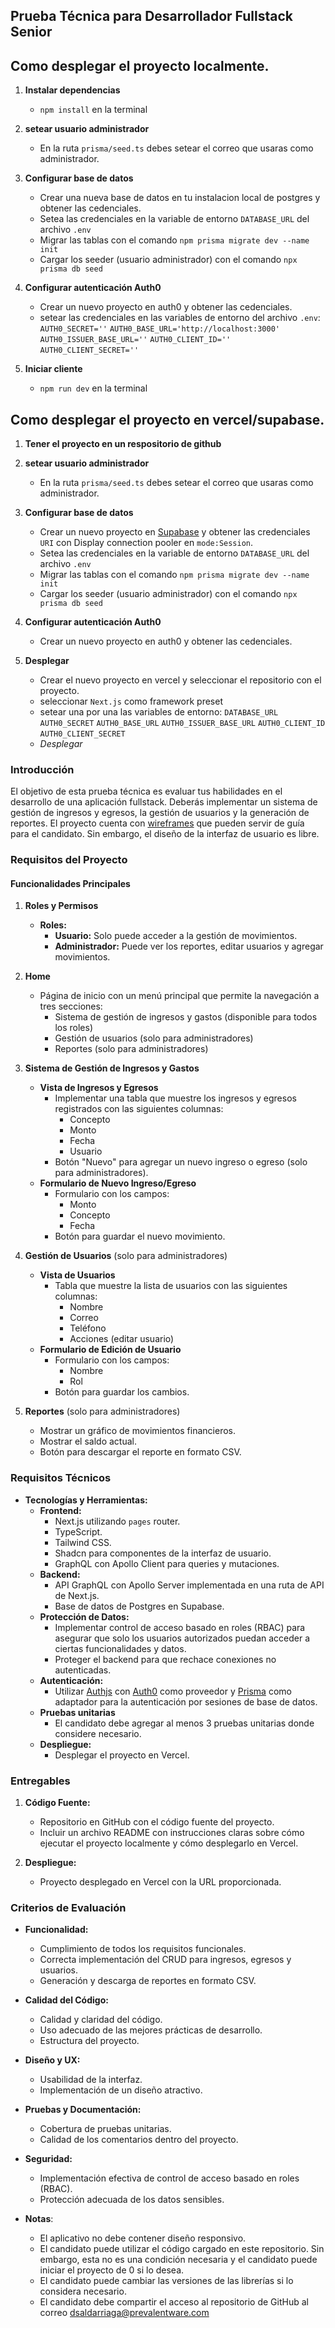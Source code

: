 ## Prueba Técnica para Desarrollador Fullstack Senior

## Como desplegar el proyecto localmente.
1. **Instalar dependencias**
   - `npm install` en la terminal

2. **setear usuario administrador**
   - En la ruta `prisma/seed.ts` debes setear el correo que usaras como administrador. 

2. **Configurar base de datos**
   - Crear una nueva base de datos en tu instalacion local de postgres y obtener las cedenciales.
   - Setea las credenciales en la variable de entorno `DATABASE_URL` del archivo `.env`
   - Migrar las tablas con el comando `npm prisma migrate dev --name init`
   - Cargar los seeder (usuario administrador) con el comando `npx prisma db seed`

3. **Configurar autenticación Auth0**
   - Crear un nuevo proyecto en auth0 y obtener las cedenciales.
   - setear las credenciales en las variables de entorno del archivo `.env`:
    `AUTH0_SECRET=''`
    `AUTH0_BASE_URL='http://localhost:3000'`
    `AUTH0_ISSUER_BASE_URL=''`
    `AUTH0_CLIENT_ID=''`
    `AUTH0_CLIENT_SECRET=''`

4. **Iniciar cliente**
   - `npm run dev` en la terminal


## Como desplegar el proyecto en vercel/supabase.
1. **Tener el proyecto en un respositorio de github**

2. **setear usuario administrador**
   - En la ruta `prisma/seed.ts` debes setear el correo que usaras como administrador. 

2. **Configurar base de datos**
   - Crear un nuevo proyecto en [Supabase](https://supabase.com/) y obtener las credenciales `URI` con Display connection pooler en `mode:Session`.
   - Setea las credenciales en la variable de entorno `DATABASE_URL` del archivo `.env`
   - Migrar las tablas con el comando `npm prisma migrate dev --name init`
   - Cargar los seeder (usuario administrador) con el comando `npx prisma db seed`

3. **Configurar autenticación Auth0**
   - Crear un nuevo proyecto en auth0 y obtener las cedenciales.
    

4. **Desplegar**
   - Crear el nuevo proyecto en vercel y seleccionar el repositorio con el proyecto.
   - seleccionar `Next.js` como framework preset
   - setear una por una las variables de entorno:
    `DATABASE_URL`
    `AUTH0_SECRET`
    `AUTH0_BASE_URL`
    `AUTH0_ISSUER_BASE_URL`
    `AUTH0_CLIENT_ID`
    `AUTH0_CLIENT_SECRET`
   - *Desplegar*



### Introducción

El objetivo de esta prueba técnica es evaluar tus habilidades en el desarrollo de una aplicación fullstack. Deberás implementar un sistema de gestión de ingresos y egresos, la gestión de usuarios y la generación de reportes. El proyecto cuenta con [wireframes](<https://www.figma.com/design/2PINjveveJJ9ZAAwxwNoRK/Wireframes-(Copy)?node-id=0-1&t=6q0Q0id8YnjH9fJt-1>) que pueden servir de guía para el candidato. Sin embargo, el diseño de la interfaz de usuario es libre.

### Requisitos del Proyecto

#### Funcionalidades Principales

1. **Roles y Permisos**

   - **Roles:**
     - **Usuario:** Solo puede acceder a la gestión de movimientos.
     - **Administrador:** Puede ver los reportes, editar usuarios y agregar movimientos.

2. **Home**

   - Página de inicio con un menú principal que permite la navegación a tres secciones:
     - Sistema de gestión de ingresos y gastos (disponible para todos los roles)
     - Gestión de usuarios (solo para administradores)
     - Reportes (solo para administradores)

3. **Sistema de Gestión de Ingresos y Gastos**

   - **Vista de Ingresos y Egresos**
     - Implementar una tabla que muestre los ingresos y egresos registrados con las siguientes columnas:
       - Concepto
       - Monto
       - Fecha
       - Usuario
     - Botón "Nuevo" para agregar un nuevo ingreso o egreso (solo para administradores).
   - **Formulario de Nuevo Ingreso/Egreso**
     - Formulario con los campos:
       - Monto
       - Concepto
       - Fecha
     - Botón para guardar el nuevo movimiento.

4. **Gestión de Usuarios** (solo para administradores)

   - **Vista de Usuarios**
     - Tabla que muestre la lista de usuarios con las siguientes columnas:
       - Nombre
       - Correo
       - Teléfono
       - Acciones (editar usuario)
   - **Formulario de Edición de Usuario**
     - Formulario con los campos:
       - Nombre
       - Rol
     - Botón para guardar los cambios.

5. **Reportes** (solo para administradores)
   - Mostrar un gráfico de movimientos financieros.
   - Mostrar el saldo actual.
   - Botón para descargar el reporte en formato CSV.

### Requisitos Técnicos

- **Tecnologías y Herramientas:**
  - **Frontend:**
    - Next.js utilizando `pages` router.
    - TypeScript.
    - Tailwind CSS.
    - Shadcn para componentes de la interfaz de usuario.
    - GraphQL con Apollo Client para queries y mutaciones.
  - **Backend:**
    - API GraphQL con Apollo Server implementada en una ruta de API de Next.js.
    - Base de datos de Postgres en Supabase.
  - **Protección de Datos:** 
    - Implementar control de acceso basado en roles (RBAC) para asegurar que solo los usuarios autorizados puedan acceder a ciertas funcionalidades y datos.
    - Proteger el backend para que rechace conexiones no autenticadas.
  - **Autenticación:**
    - Utilizar [Authjs](https://authjs.dev/) con [Auth0](https://auth0.com/) como proveedor y [Prisma](https://prisma.io) como adaptador para la autenticación por sesiones de base de datos.
  - **Pruebas unitarias**
    - El candidato debe agregar al menos 3 pruebas unitarias donde considere necesario.
  - **Despliegue:**
    - Desplegar el proyecto en Vercel.

### Entregables

1. **Código Fuente:**

   - Repositorio en GitHub con el código fuente del proyecto.
   - Incluir un archivo README con instrucciones claras sobre cómo ejecutar el proyecto localmente y cómo desplegarlo en Vercel.

2. **Despliegue:**
   - Proyecto desplegado en Vercel con la URL proporcionada.

### Criterios de Evaluación

- **Funcionalidad:**

  - Cumplimiento de todos los requisitos funcionales.
  - Correcta implementación del CRUD para ingresos, egresos y usuarios.
  - Generación y descarga de reportes en formato CSV.

- **Calidad del Código:**

  - Calidad y claridad del código.
  - Uso adecuado de las mejores prácticas de desarrollo.
  - Estructura del proyecto.

- **Diseño y UX:**

  - Usabilidad de la interfaz.
  - Implementación de un diseño atractivo.

- **Pruebas y Documentación:**

  - Cobertura de pruebas unitarias.
  - Calidad de los comentarios dentro del proyecto.

- **Seguridad:**

  - Implementación efectiva de control de acceso basado en roles (RBAC).
  - Protección adecuada de los datos sensibles.

- **Notas**:
  - El aplicativo no debe contener diseño responsivo.
  - El candidato puede utilizar el código cargado en este repositorio. Sin embargo, esta no es una condición necesaria y el candidato puede iniciar el proyecto de 0 si lo desea.
  - El candidato puede cambiar las versiones de las librerías si lo considera necesario.
  - El candidato debe compartir el acceso al repositorio de GitHub al correo dsaldarriaga@prevalentware.com
